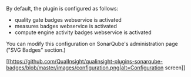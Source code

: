 By default, the plugin is configured as follows: 

* quality gate badges webservice is activated 
* measures badges webservice is activated 
* compute engine activity badges webservice is activated 

You can modify this configuration on SonarQube's administration page ("SVG Badges" section.)

[[https://github.com/QualInsight/qualinsight-plugins-sonarqube-badges/blob/master/images/configuration.png|alt=Configuration screen]]